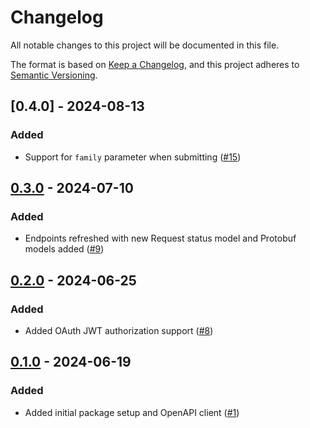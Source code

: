 # Changelog

All notable changes to this project will be documented in this file.

The format is based on [Keep a Changelog](https://keepachangelog.com/en/1.1.0/),
and this project adheres to [Semantic Versioning](https://semver.org/spec/v2.0.0.html).

## [0.4.0] - 2024-08-13

### Added
- Support for `family` parameter when submitting ([#15](https://github.com/neptune-ai/neptune-api/pull/15))

## [0.3.0] - 2024-07-10

### Added
- Endpoints refreshed with new Request status model and Protobuf models added ([#9](https://github.com/neptune-ai/neptune-api/pull/9))

## [0.2.0] - 2024-06-25

### Added
- Added OAuth JWT authorization support ([#8](https://github.com/neptune-ai/neptune-api/pull/8))

## [0.1.0] - 2024-06-19

### Added
- Added initial package setup and OpenAPI client ([#1](https://github.com/neptune-ai/neptune-api/pull/1))

[unreleased]: https://github.com/neptune-ai/neptune-api/compare/0.3.0...HEAD
[0.3.0]: https://github.com/neptune-ai/neptune-api/compare/0.2.0...0.3.0
[0.2.0]: https://github.com/neptune-ai/neptune-api/compare/0.1.0...0.2.0
[0.1.0]: https://github.com/neptune-ai/neptune-api/commits/0.1.0
